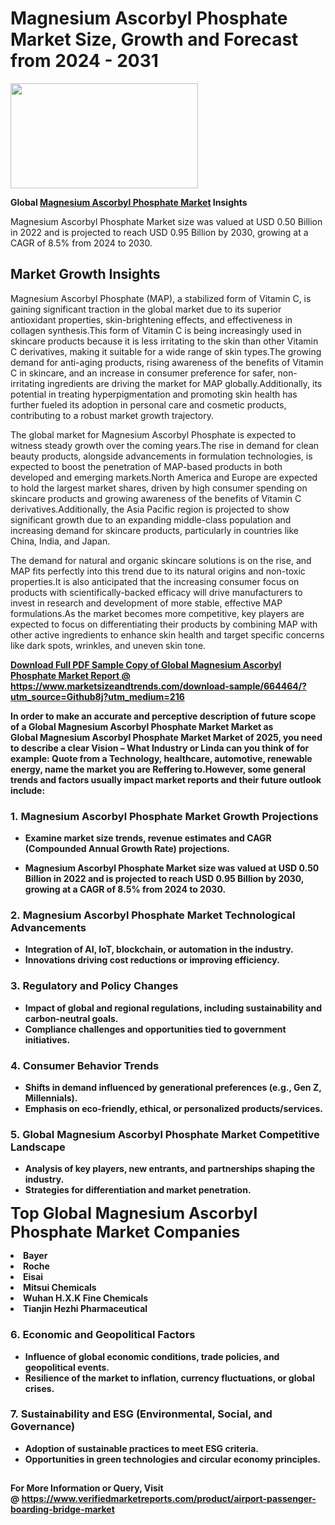 <H1>Magnesium Ascorbyl Phosphate Market Size, Growth and Forecast from 2024 - 2031</H1><img class="aligncenter size-medium wp-image-584254" src="https://thirdeyenews.in/wp-content/uploads/2024/09/Global-Market-Research-300x168.jpeg" alt="" width="300" height="168" /><p><strong>Global&nbsp;<a href="https://www.marketsizeandtrends.com/download-sample/664464/?utm_source=Github8j?utm_medium=216">Magnesium Ascorbyl Phosphate Market</a> Insights</strong></p><p>Magnesium Ascorbyl Phosphate Market size was valued at USD 0.50 Billion in 2022 and is projected to reach USD 0.95 Billion by 2030, growing at a CAGR of 8.5% from 2024 to 2030.</p><p><h2>Market Growth Insights</h2> <p>Magnesium Ascorbyl Phosphate (MAP), a stabilized form of Vitamin C, is gaining significant traction in the global market due to its superior antioxidant properties, skin-brightening effects, and effectiveness in collagen synthesis.This form of Vitamin C is being increasingly used in skincare products because it is less irritating to the skin than other Vitamin C derivatives, making it suitable for a wide range of skin types.The growing demand for anti-aging products, rising awareness of the benefits of Vitamin C in skincare, and an increase in consumer preference for safer, non-irritating ingredients are driving the market for MAP globally.Additionally, its potential in treating hyperpigmentation and promoting skin health has further fueled its adoption in personal care and cosmetic products, contributing to a robust market growth trajectory.</p> <p><strong><a href="#"></a></strong></p> <p>The global market for Magnesium Ascorbyl Phosphate is expected to witness steady growth over the coming years.The rise in demand for clean beauty products, alongside advancements in formulation technologies, is expected to boost the penetration of MAP-based products in both developed and emerging markets.North America and Europe are expected to hold the largest market shares, driven by high consumer spending on skincare products and growing awareness of the benefits of Vitamin C derivatives.Additionally, the Asia Pacific region is projected to show significant growth due to an expanding middle-class population and increasing demand for skincare products, particularly in countries like China, India, and Japan.</p> <p>The demand for natural and organic skincare solutions is on the rise, and MAP fits perfectly into this trend due to its natural origins and non-toxic properties.It is also anticipated that the increasing consumer focus on products with scientifically-backed efficacy will drive manufacturers to invest in research and development of more stable, effective MAP formulations.As the market becomes more competitive, key players are expected to focus on differentiating their products by combining MAP with other active ingredients to enhance skin health and target specific concerns like dark spots, wrinkles, and uneven skin tone.</p> <p><strong><a href="#"></p><p><span class=""><strong>Download Full PDF Sample Copy of Global Magnesium Ascorbyl Phosphate Market Report</strong> @ <a href="https://www.marketsizeandtrends.com/download-sample/664464/?utm_source=Github8j?utm_medium=216" target="_blank">https://www.marketsizeandtrends.com/download-sample/664464/?utm_source=Github8j?utm_medium=216</a></span></p><p>In order to make an accurate and perceptive description of future scope of a Global&nbsp;Magnesium Ascorbyl Phosphate Market Market as Global&nbsp;Magnesium Ascorbyl Phosphate Market Market of 2025, you need to describe a clear Vision &ndash; What Industry or Linda can you think of for example: Quote from a Technology, healthcare, automotive, renewable energy, name the market you are Reffering to.However, some general trends and factors usually impact market reports and their future outlook include:</p><h3>1.&nbsp;<strong>Magnesium Ascorbyl Phosphate Market Growth Projections</strong></h3><ul><li>Examine market size trends, revenue estimates and CAGR (Compounded Annual Growth Rate) projections.</li><li><p>Magnesium Ascorbyl Phosphate Market size was valued at USD 0.50 Billion in 2022 and is projected to reach USD 0.95 Billion by 2030, growing at a CAGR of 8.5% from 2024 to 2030.</p></li></ul><h3>2.&nbsp;<strong>Magnesium Ascorbyl Phosphate Market Technological Advancements</strong></h3><ul><li>Integration of AI, IoT, blockchain, or automation in the industry.</li><li>Innovations driving cost reductions or improving efficiency.</li></ul><h3>3.&nbsp;<strong>Regulatory and Policy Changes</strong></h3><ul><li>Impact of global and regional regulations, including sustainability and carbon-neutral goals.</li><li>Compliance challenges and opportunities tied to government initiatives.</li></ul><h3>4.&nbsp;<strong>Consumer Behavior Trends</strong></h3><ul><li>Shifts in demand influenced by generational preferences (e.g., Gen Z, Millennials).</li><li>Emphasis on eco-friendly, ethical, or personalized products/services.</li></ul><h3>5.&nbsp;<strong>Global Magnesium Ascorbyl Phosphate Market Competitive Landscape</strong></h3><ul><li>Analysis of key players, new entrants, and partnerships shaping the industry.</li><li>Strategies for differentiation and market penetration.</li></ul><p data-pm-slice="1 1 []"><span style="color: inherit; font-family: inherit; font-size: 25px;">Top Global Magnesium Ascorbyl Phosphate Market Companies</span></p><div class="" data-test-id=""><p><li>Bayer</li><li> Roche</li><li> Eisai</li><li> Mitsui Chemicals</li><li> Wuhan H.X.K Fine Chemicals</li><li> Tianjin Hezhi Pharmaceutical</li></p></div><h3>6.&nbsp;<strong>Economic and Geopolitical Factors</strong></h3><ul><li>Influence of global economic conditions, trade policies, and geopolitical events.</li><li>Resilience of the market to inflation, currency fluctuations, or global crises.</li></ul><h3>7.&nbsp;<strong>Sustainability and ESG (Environmental, Social, and Governance)</strong></h3><ul><li>Adoption of sustainable practices to meet ESG criteria.</li><li>Opportunities in green technologies and circular economy principles.</li></ul><h2><strong style="font-size: 14px;">For More Information or Query, Visit @&nbsp;</strong><a style="background-color: #ffffff; font-size: 14px;" href="https://www.marketsizeandtrends.com/report/magnesium-ascorbyl-phosphate-market/" target="_blank">https://www.verifiedmarketreports.com/product/airport-passenger-boarding-bridge-market</a></h2>